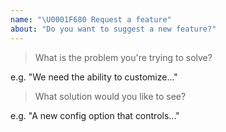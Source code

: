 ```yaml
---
name: "\U0001F680 Request a feature"
about: "Do you want to suggest a new feature?"
---
```


<!-- Please answer the following. Issues that do not will be closed. -->

> What is the problem you're trying to solve?

e.g. "We need the ability to customize..."

> What solution would you like to see?

e.g. "A new config option that controls..."

<!--
Before posting, please check that the feature hasn't already been:
1. added in the next release (https://github.com/phantomstudios/reveal-on-scroll/blob/master/CHANGELOG.md)
2. discussed previously (https://github.com/phantomstudios/reveal-on-scroll/search)
-->

<!--
You can help us add the feature more quickly by:
1. Providing as much detail as possible in this issue

Once the feature is approved, you can help out further by:
1. Writing the code and submitting a PR.
-->
